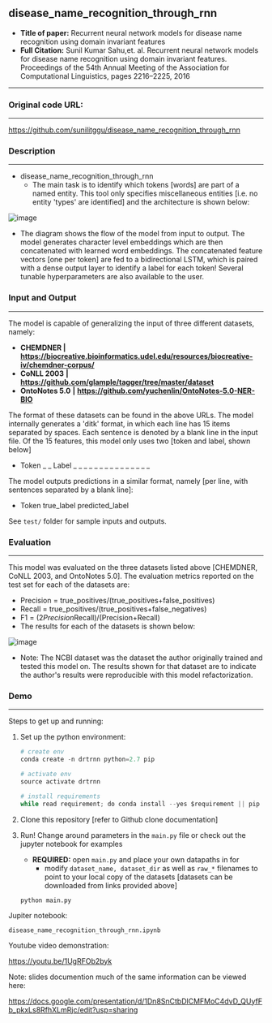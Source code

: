 ## disease_name_recognition_through_rnn

- **Title of paper:** Recurrent neural network models for disease name recognition using
  domain invariant features
- **Full Citation:** Sunil Kumar Sahu,et. al. Recurrent neural network models for disease name recognition using domain invariant features. Proceedings of the 54th Annual Meeting of the Association for Computational Linguistics, pages 2216–2225, 2016

___



### Original code URL:

___

<https://github.com/sunilitggu/disease_name_recognition_through_rnn>

### Description

___

- disease_name_recognition_through_rnn
  - The main task is to identify which tokens [words] are part of a named entity. This tool only specifies miscellaneous entities [i.e. no entity 'types' are identified] and the architecture is shown below:

![image](https://drive.google.com/uc?export=view&id=1tGFLFTW_yhiLr9EJTOR6qaVHZU7dftAO)

- The diagram shows the flow of the model from input to output. The model generates character level embeddings which are then concatenated with learned word embeddings. The concatenated feature vectors [one per token] are fed to a bidirectional LSTM, which is paired with a dense output layer to identify a label for each token! Several tunable hyperparameters are also available to the user.



### Input and Output

___

The model is capable of generalizing the input of three different datasets, namely:

- **CHEMDNER |** **https://biocreative.bioinformatics.udel.edu/resources/biocreative-iv/chemdner-corpus/**
- **CoNLL 2003** **|** **https://github.com/glample/tagger/tree/master/dataset**
- **OntoNotes 5.0** **|** **https://github.com/yuchenlin/OntoNotes-5.0-NER-BIO**

The format of these datasets can be found in the above URLs. The model internally generates a 'ditk' format, in which each line has 15 items separated by spaces. Each sentence is denoted by a blank line in the input file. Of the 15 features, this model only uses two [token and label, shown below]

- Token _ _ Label _ _ _ _ _ _ _ _ _ _ _ _ _ _ _

The model outputs predictions in a similar format, namely [per line, with sentences separated by a blank line]:

- Token true_label predicted_label

See `test/` folder for sample inputs and outputs.



### Evaluation

___

This model was evaluated on the three datasets listed above [CHEMDNER, CoNLL 2003, and OntoNotes 5.0]. The evaluation metrics reported on the test set for each of the datasets are:

- Precision = true_positives/(true_positives+false_positives)
- Recall = true_positives/(true_positives+false_negatives)
- F1 = (2*Precision*Recall)/(Precision+Recall)
- The results for each of the datasets is shown below:

![image](https://drive.google.com/uc?export=view&id=1mqirDxPS_nuHg_0pJ7Z1m0WXQKbNmX-Y)

- Note: The NCBI dataset was the dataset the author originally trained and tested this model on. The results shown for that dataset are to indicate the author's results were reproducible with this model refactorization.



### Demo

___

Steps to get up and running:

1. Set up the python environment:

   ```python
   # create env
   conda create -n drtrnn python=2.7 pip
   
   # activate env
   source activate drtrnn
   
   # install requirements
   while read requirement; do conda install --yes $requirement || pip install $requirement; done < requirements.txt 2>env_error.log
   
   ```

2. Clone this repository [refer to Github clone documentation]

3. Run! Change around parameters in the `main.py` file or check out the jupyter notebook for examples

   - **REQUIRED:** open `main.py` and place your own datapaths in for
     - modify `dataset_name, dataset_dir` as well as `raw_*` filenames to point to your local copy of the datasets [datasets can be downloaded from links provided above]

   ```
   python main.py
   ```



Jupiter notebook:

`disease_name_recognition_through_rnn.ipynb`



Youtube video demonstration:

https://youtu.be/1UgRFOb2byk



Note: slides documention much of the same information can be viewed here:

https://docs.google.com/presentation/d/1Dn8SnCtbDlCMFMoC4dvD_QUyfFb_pkxLs8RfhXLmRjc/edit?usp=sharing